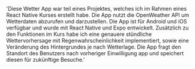 'Diese Wetter App war teil eines Projektes, welches ich im Rahmen eines React Native Kurses erstellt habe. Die App nutzt die OpenWeather API um Wetterdaten abzurufen und darzustellen. Die App ist für Android und iOS verfügbar und wurde mit React Native und Expo entwickelt. Zusätzlich zu den Funktionen im Kurs habe ich eine genauere stündliche Wettervorhersage mit Regenwahrscheinlichkeit implementiert, sowie eine Veränderung des Hintergrundes je nach Wetterlage. Die App fragt den Standort des Benutzers nach vorheriger Einwilligung app und speichert diesen für zukünftige Besuche.'
